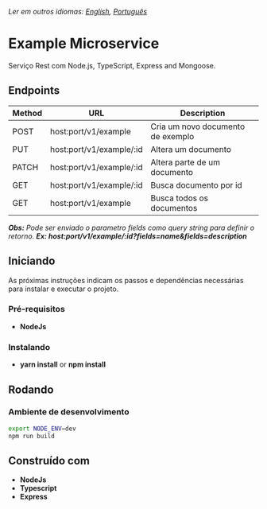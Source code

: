 *Ler em outros idiomas: [English](README.md), [Português](README.pt-BR.md)*

# Example Microservice
Serviço Rest com Node.js, TypeScript, Express and Mongoose.

## Endpoints

| Method | URL                                         | Description                                 |
| ------ | ------------------------------------------- | ------------------------------------------- |
| POST   | host:port/v1/example                        | Cria um novo documento de exemplo           |
| PUT    | host:port/v1/example/:id                    | Altera um documento                         |
| PATCH  | host:port/v1/example/:id                    | Altera parte de um documento                |
| GET    | host:port/v1/example/:id                    | Busca documento por id                      |
| GET    | host:port/v1/example                        | Busca todos os documentos                   |

_**Obs:** Pode ser enviado o parametro fields como query string para definir o retorno. **Ex: host:port/v1/example/:id?fields=name&fields=description**_


## Iniciando

As próximas instruções indicam os passos e dependências necessárias para instalar e executar o projeto.

### Pré-requisitos

- **NodeJs**

### Instalando

- **yarn install** or **npm install**

## Rodando

### Ambiente de desenvolvimento

```bash
export NODE_ENV=dev
npm run build
```

## Construído com

- **NodeJs**
- **Typescript**
- **Express**